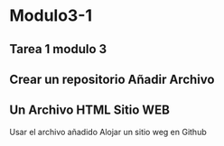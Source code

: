 # Modulo3-1
Tarea 1 modulo 3
------------------------
Crear un repositorio
Añadir Archivo
---------------
Un Archivo HTML
Sitio WEB
------------------
Usar el archivo añadido
Alojar un sitio weg en Github
